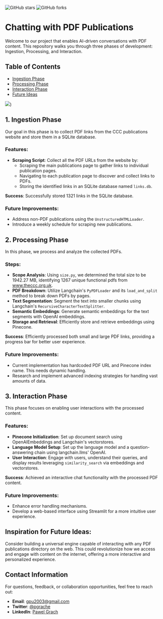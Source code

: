 ![GitHub stars](https://img.shields.io/github/stars/pgrach/theCCCchat?style=social)
![GitHub forks](https://img.shields.io/github/forks/pgrach/theCCCchat?style=social)

# Chatting with PDF Publications

Welcome to our project that enables AI-driven conversations with PDF content. This repository walks you through three phases of development: Ingestion, Processing, and Interaction.

## Table of Contents
- [Ingestion Phase](#1-ingestion-phase)
- [Processing Phase](#2-processing-phase)
- [Interaction Phase](#3-interaction-phase)
- [Future Ideas](#inspiration-for-future-ideas)

<img src="https://github.com/pgrach/theCCCchat/assets/32228270/89dfa2c4-8fae-457a-9b9d-f5063c910089" style="max-width: 500px;">)

## 1. Ingestion Phase

Our goal in this phase is to collect PDF links from the CCC publications website and store them in a SQLite database.

### Features:
- **Scraping Script**: Collect all the PDF URLs from the website by:
  - Scraping the main publications page to gather links to individual publication pages.
  - Navigating to each publication page to discover and collect links to PDFs.
  - Storing the identified links in an SQLite database named `links.db`.

**Success**: Successfully stored 1321 links in the SQLite database.

### Future Improvements:
- Address non-PDF publications using the `UnstructuredHTMLLoader`.
- Introduce a weekly schedule for scraping new publications.

## 2. Processing Phase

In this phase, we process and analyze the collected PDFs.

### Steps:
- **Scope Analysis**: Using `size.py`, we determined the total size to be 1942.27 MB, identifying 1267 unique functional pdfs from www.theccc.org.uk.
- **PDF Breakdown**: Utilize Langchain's `PyPDFLoader` and its `load_and_split` method to break down PDFs by pages.
- **Text Segmentation**: Segment the text into smaller chunks using Langchain's `RecursiveCharacterTextSplitter`.
- **Semantic Embeddings**: Generate semantic embeddings for the text segments with OpenAI embeddings.
- **Storage and Retrieval**: Efficiently store and retrieve embeddings using Pinecone.

**Success**: Efficiently processed both small and large PDF links, providing a progress bar for better user experience.

### Future Improvements:
- Current implementation has hardcoded PDF URL and Pinecone index name. This needs dynamic handling.
- Research and implement advanced indexing strategies for handling vast amounts of data.

## 3. Interaction Phase

This phase focuses on enabling user interactions with the processed content.

### Features:
- **Pinecone Initialization**: Set up document search using OpenAIEmbeddings and Langchain's vectorstores.
- **Language Model Setup**: Set up the language model and a question-answering chain using langchain.llms' OpenAI.
- **User Interaction**: Engage with users, understand their queries, and display results leveraging `similarity_search` via embeddings and vectorstores.

**Success**: Achieved an interactive chat functionality with the processed PDF content.

### Future Improvements:
- Enhance error handling mechanisms.
- Develop a web-based interface using Streamlit for a more intuitive user experience.

## Inspiration for Future Ideas:

Consider building a universal engine capable of interacting with any PDF publications directory on the web. This could revolutionize how we access and engage with content on the internet, offering a more interactive and personalized experience.

## Contact Information

For questions, feedback, or collaboration opportunities, feel free to reach out:

- **Email**: [gpu2003@gmail.com](mailto:gpu2003@gmail.com)
- **Twitter**: [@pgrache](https://twitter.com/pgrache)
- **LinkedIn**: [Pawel Grach](https://www.linkedin.com/in/pgrach/)
